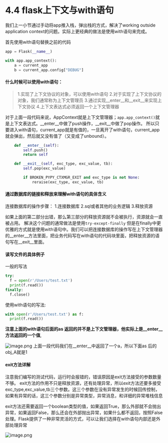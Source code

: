 # 4.4 flask上下文与with语句

我们上一小节通过手动将app推入栈，弹出栈的方式，解决了working outside application context的问题。实际上更经典的做法是使用with语句来完成。

首先使用with语句替换之前的代码
```python
app = Flask(__name__)

with app.app_context():
    a = current_app
    b = current_app.config["DEBUG"]
```


#### 什么时候可以使用with语句：
> 1.实现了上下文协议的对象，可以使用with语句
  2.对于实现了上下文协议的对象，我们通常称为上下文管理员
  3.通过实现\_\_enter\_\_和\_\_exit__来实现上下文协议
  4.上下文表达式必须返回一个上下文管理器

对于上面一段代码来说，AppContext就是上下文管理器；```app.app_context()```就是上下文表达式。\_\_enter\_\_中做了push操作，\_\_exit__中做了pop操作。
所以只要进入with语句，current_app就是有值的，一旦离开了with语句，current_app
就会弹出，然后就又没有值了（又变成了unbound）。
```python
    def __enter__(self):
        self.push()
        return self

    def __exit__(self, exc_type, exc_value, tb):
        self.pop(exc_value)

        if BROKEN_PYPY_CTXMGR_EXIT and exc_type is not None:
            reraise(exc_type, exc_value, tb)
```


#### 通过数据库的链接和释放来理解with语句的具体含义

连接数据库的操作步骤：
  1.连接数据库
  2.sql或者其他的业务逻辑
  3.释放资源
  
如果上面的第二部分出错，那么第三部分的释放资源就不会被执行，资源就会一直被占用。
解决这个问题的通常做法是使用```try-except-finally```
但是在finally中更优雅的方式就是使用with语句中。我们可以把连接数据库的操作写在上下文管理器的\_\_enter\_\_方法里面，把业务代码写在with语句的代码块里面，把释放资源的语句写在\_\_exit__里面。

#### 读写文件的具体例子
一般的写法
```python
try:
  f = open(r'/Users/test.txt')
  print(f.read())
finally:
  f.close()
```
使用with语句的写法:
```python
with open(r'/Users/test.txt') as f:
  print(f.read())
```
**注意上面的with语句后面的as 返回的并不是上下文管理器，他实际上是\_\_enter__方法返回的一个值**,

![image.png](https://upload-images.jianshu.io/upload_images/7220971-706a6a0afd66dc83.png?imageMogr2/auto-orient/strip%7CimageView2/2/w/1240)
上面一段代码我们在\_\_enter__中返回了一个a，所以下面as 后的obj_A就是1


#### exit方法详解
注意我们编写的测试代码，运行时会报错的，错误原因是exit方法接受的参数数量不够。
exit方法的作用不只是释放资源，还有处理异常，所以exit方法还要多接受exc_type,exc_value,tb三个参数。这三个参数在没有异常发生的时候回传控制，如果有异常的话，这三个参数分别是异常类型，异常消息，和详细的异常堆栈信息

exit方法还需要返回一个boolean类型的值，如果返回True，那么外部就不会抛出异常，如果返回False，那么还会在外部抛出异常，如果什么都不返回，按照False处理。Flask提供了一种非常灵活的方式，可以让我们选择在with语句内部还是外部处理异常

![image.png](https://upload-images.jianshu.io/upload_images/7220971-100050602e8cca30.png?imageMogr2/auto-orient/strip%7CimageView2/2/w/1240)
